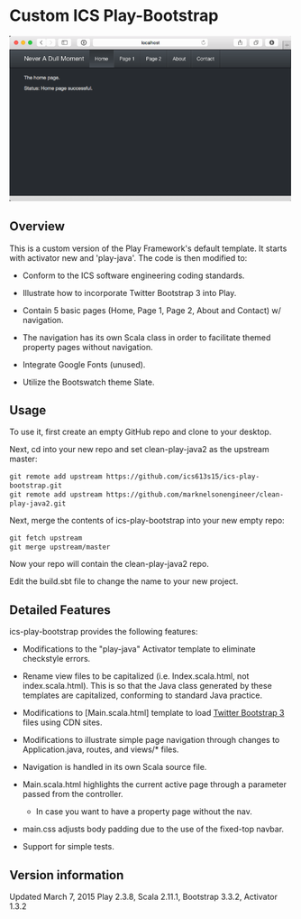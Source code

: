 Custom ICS Play-Bootstrap
=================================

<img src="sample-page.png" width="500px"/>

## Overview

This is a custom version of the Play Framework's default template.  It starts with activator new and 'play-java'.  The code is then modified to:

  * Conform to the ICS software engineering coding standards.

  * Illustrate how to incorporate Twitter Bootstrap 3 into Play.

  * Contain 5 basic pages (Home, Page 1, Page 2, About and Contact) w/ navigation.

  * The navigation has its own Scala class in order to facilitate themed property pages without navigation.

  * Integrate Google Fonts (unused).

  * Utilize the Bootswatch theme Slate.


## Usage

To use it, first create an empty GitHub repo and clone to your desktop.

Next, cd into your new repo and set clean-play-java2 as the upstream master:

    git remote add upstream https://github.com/ics613s15/ics-play-bootstrap.git
    git remote add upstream https://github.com/marknelsonengineer/clean-play-java2.git

Next, merge the contents of ics-play-bootstrap into your new empty repo:

    git fetch upstream
    git merge upstream/master

Now your repo will contain the clean-play-java2 repo.

Edit the build.sbt file to change the name to your new project.

## Detailed Features

ics-play-bootstrap provides the following features:

  * Modifications to the "play-java" Activator template to eliminate checkstyle errors.

  * Rename view files to be capitalized (i.e. Index.scala.html, not index.scala.html). This is so that the Java class generated by these templates are capitalized, conforming to standard Java practice.

  * Modifications to [Main.scala.html] template to load [Twitter Bootstrap 3](http://getbootstrap.com/) files using CDN sites.

  * Modifications to illustrate simple page navigation through changes to Application.java, routes, and views/* files.

  * Navigation is handled in its own Scala source file.

  * Main.scala.html highlights the current active page through a parameter passed from the controller.
    - In case you want to have a property page without the nav.

  * main.css adjusts body padding due to the use of the fixed-top navbar.

  * Support for simple tests.

## Version information

Updated March 7, 2015
Play 2.3.8, Scala 2.11.1, Bootstrap 3.3.2, Activator 1.3.2

